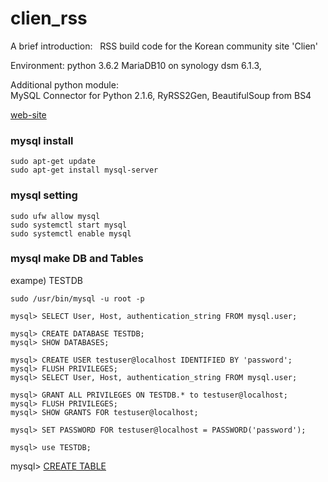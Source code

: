 # clien_rss

A brief introduction:
    RSS build code for the Korean community site 'Clien'


Environment:
    python 3.6.2
    MariaDB10 on synology dsm 6.1.3,
    
Additional python module:    
    MySQL Connector for Python 2.1.6,
    RyRSS2Gen,
    BeautifulSoup from BS4

[web-site](https://slowlifecoding.blogspot.com/2017/08/build-clien-rss-by-python3.html)  


### mysql install  
```shell
sudo apt-get update
sudo apt-get install mysql-server
```
  
### mysql setting  
```shell
sudo ufw allow mysql
sudo systemctl start mysql
sudo systemctl enable mysql
```

### mysql make DB and Tables  
exampe) TESTDB
```shell
sudo /usr/bin/mysql -u root -p

mysql> SELECT User, Host, authentication_string FROM mysql.user;

mysql> CREATE DATABASE TESTDB;
mysql> SHOW DATABASES;

mysql> CREATE USER testuser@localhost IDENTIFIED BY 'password';
mysql> FLUSH PRIVILEGES;
mysql> SELECT User, Host, authentication_string FROM mysql.user;

mysql> GRANT ALL PRIVILEGES ON TESTDB.* to testuser@localhost;
mysql> FLUSH PRIVILEGES;
mysql> SHOW GRANTS FOR testuser@localhost;

mysql> SET PASSWORD FOR testuser@localhost = PASSWORD('password');

mysql> use TESTDB;
```
mysql> [CREATE TABLE](MySQL_CREATE_TABLE.sql)
